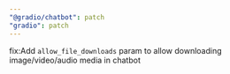 ```yaml
---
"@gradio/chatbot": patch
"gradio": patch
---
```


fix:Add `allow_file_downloads` param to allow downloading image/video/audio media in chatbot
